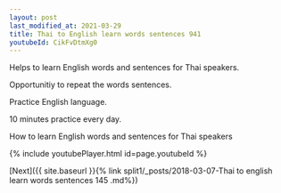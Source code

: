 ```yaml
---
layout: post
last_modified_at: 2021-03-29
title: Thai to English learn words sentences 941 
youtubeId: CikFvDtmXg0
---
```

 
 
Helps to learn English words and sentences for Thai speakers.

Opportunitiy to repeat the words sentences. 

Practice English language. 
 
10 minutes practice every day. 
 
How to learn English words and sentences for Thai speakers 
 
{% include youtubePlayer.html id=page.youtubeId %}
 
 
[Next]({{ site.baseurl }}{% link  split1/_posts/2018-03-07-Thai to english learn words sentences 145 .md%})
 
